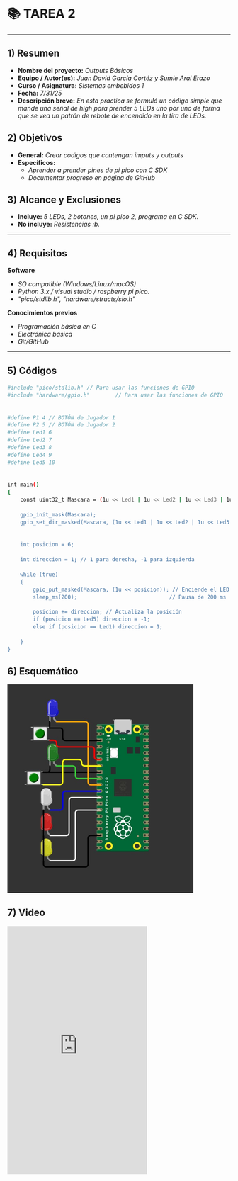 # 📚 TAREA 2

---

## 1) Resumen

- **Nombre del proyecto:** _Outputs Básicos_  
- **Equipo / Autor(es):** _Juan David García Cortéz y Sumie Arai Erazo_  
- **Curso / Asignatura:** _Sistemas embebidos 1_  
- **Fecha:** _7/31/25_  
- **Descripción breve:** _En esta practica se formuló un código simple que mande una señal de high para prender 5 LEDs uno por uno de forma que se vea un patrón de rebote de encendido en la tira de LEDs._



## 2) Objetivos

- **General:** _Crear codigos que contengan imputs y outputs_
- **Específicos:**
  - _Aprender a prender pines de pi pico con C SDK_
  - _Documentar progreso en página de GitHub_

## 3) Alcance y Exclusiones

- **Incluye:** _5 LEDs, 2 botones, un pi pico 2, programa en C SDK._
- **No incluye:** _Resistencias :b._

---

## 4) Requisitos

**Software**
- _SO compatible (Windows/Linux/macOS)_
- _Python 3.x / visual studio / raspberry pi pico._
- _"pico/stdlib.h", "hardware/structs/sio.h"_

**Conocimientos previos**
- _Programación básica en C_
- _Electrónica básica_
- _Git/GitHub_

---

## 5) Códigos

```bash
#include "pico/stdlib.h" // Para usar las funciones de GPIO
#include "hardware/gpio.h"        // Para usar las funciones de GPIO


#define P1 4 // BOTÓN de Jugador 1
#define P2 5 // BOTÓN de Jugador 2
#define Led1 6
#define Led2 7
#define Led3 8
#define Led4 9
#define Led5 10


int main()
{
    const uint32_t Mascara = (1u << Led1 | 1u << Led2 | 1u << Led3 | 1u << Led4 | 1u << Led5);

    gpio_init_mask(Mascara);                                                                                                                 // Inicializa los pines
    gpio_set_dir_masked(Mascara, (1u << Led1 | 1u << Led2 | 1u << Led3 | 1u << Led4 | 1u << Led5)); // Configura los pines como salida
    

    int posicion = 6;

    int direccion = 1; // 1 para derecha, -1 para izquierda

    while (true)
    {
        gpio_put_masked(Mascara, (1u << posicion)); // Enciende el LED en la posición actual
        sleep_ms(200);                             // Pausa de 200 ms

        posicion += direccion; // Actualiza la posición
        if (posicion == Led5) direccion = -1;
        else if (posicion == Led1) direccion = 1;

    }
}


```



## 6) Esquemático


<img src="..\recursos\imgs\ESQtarea3.jpg" alt="esquematico 1" width="420">


## 7) Video


<!-- Pega esto en tu .md -->
<iframe
  width="315"
  height="560"
  src="https://www.youtube-nocookie.com/embed/daY4RG9xRPI?rel=0&modestbranding=1"
  title="YouTube video player"
  frameborder="0"
  allow="accelerometer; autoplay; clipboard-write; encrypted-media; gyroscope; picture-in-picture; web-share"
  allowfullscreen>
</iframe>
